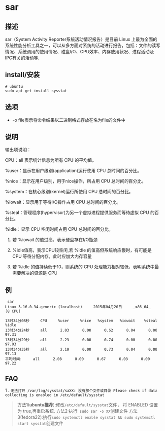 # sar

## 描述

sar（System Activity Reporter系统活动情况报告）是目前 Linux 上最为全面的系统性能分析工具之一，可以从多方面对系统的活动进行报告，包括：文件的读写情况、系统调用的使用情况、磁盘I/O、CPU效率、内存使用状况、进程活动及IPC有关的活动等.

## install/安装

```shell
# ubuntu
sudo apt-get install sysstat
```

## 选项

- -o file表示将命令结果以二进制格式存放在名为file的文件中

## 说明

输出项说明：

CPU：all 表示统计信息为所有 CPU 的平均值。

%user：显示在用户级别(application)运行使用 CPU 总时间的百分比。

%nice：显示在用户级别，用于nice操作，所占用 CPU 总时间的百分比。

%system：在核心级别(kernel)运行所使用 CPU 总时间的百分比。

%iowait：显示用于等待I/O操作占用 CPU 总时间的百分比。

%steal：管理程序(hypervisor)为另一个虚拟进程提供服务而等待虚拟 CPU 的百分比。

%idle：显示 CPU 空闲时间占用 CPU 总时间的百分比。

1. 若 %iowait 的值过高，表示硬盘存在I/O瓶颈

2. %idle值高，表示CPU较空闲,若 %idle 的值高但系统响应慢时，有可能是 CPU 等待分配内存，此时应加大内存容量

3. 若 %idle 的值持续低于10，则系统的 CPU 处理能力相对较低，表明系统中最需要解决的资源是 CPU

## 例

```shell
 sar
Linux 3.16.0-34-generic (localhost) 	2015年04月20日 	_x86_64_	(8 CPU)

13时34分08秒     CPU     %user     %nice   %system   %iowait    %steal     %idle
13时34分24秒     all      2.03      0.00      0.62      0.04      0.00     97.31
13时34分29秒     all      2.23      0.00      0.74      0.00      0.00     97.03
13时34分35秒     all      2.10      0.00      0.73      0.04      0.00     97.13
平均时间:     all      2.08      0.00      0.67      0.03      0.00     97.22
```

## FAQ

1 . `无法打开 /var/log/sysstat/saXX: 没有那个文件或目录 Please check if data collecting is enabled in /etc/default/sysstat`

>方法1(**ubuntu推荐**):修改`/etc/default/sysstat`文件， 将 ENABLED 设置为 true,再重启系统.
>方法2:执行` sudo sar -o XX`创建文件
>方法3(fedora22):执行`sudo systemctl enable sysstat && sudo systemctl start sysstat`创建文件

